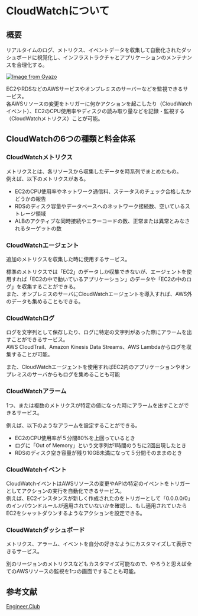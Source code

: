 # CloudWatchについて
## 概要

リアルタイムのログ、メトリクス、イベントデータを収集して自動化されたダッシュボードに視覚化し、インフラストラクチャとアプリケーションのメンテナンスを合理化する。<br />

[![Image from Gyazo](https://i.gyazo.com/284f832af0fb507c77a37676d7416d2d.png)](https://gyazo.com/284f832af0fb507c77a37676d7416d2d)<br />

EC2やRDSなどのAWSサービスやオンプレミスのサーバーなどを監視できるサービス。<br />
各AWSリソースの変更をトリガーに何かアクションを起こしたり（CloudWatchイベント）、EC2のCPU使用率やディスクの読み取り量などを記録・監視する（CloudWatchメトリクス）ことが可能。<br />

## CloudWatchの6つの種類と料金体系

### CloudWatchメトリクス
メトリクスとは、各リソースから収集したデータを時系列でまとめたもの。<br />
例えば、以下のメトリクスがある。<br />

- EC2のCPU使用率やネットワーク通信料、ステータスのチェック合格したかどうかの報告
- RDSのディスク容量やデータベースへのネットワーク接続数、空いているストレージ領域
- ALBのアクティブな同時接続やエラーコードの数、正常または異常とみなされるターゲットの数

### CloudWatchエージェント
追加のメトリクスを収集した時に使用するサービス。<br />

標準のメトリクスでは「EC2」のデータしか収集できないが、エージェントを使用すれば「EC2の中で動いているアプリケーション」のデータや「EC2の中のログ」を収集することができる。<br />
また、オンプレミスのサーバにCloudWatchエージェントを導入すれば、AWS外のデータも集めることもできる。<br />

### CloudWatchログ
ログを文字列として保存したり、ログに特定の文字列があった際にアラームを出すことができるサービス。<br />
AWS CloudTrail、Amazon Kinesis Data Streams、AWS Lambdaからログを収集することが可能。<br />


また、CloudWatchエージェントを使用すればEC2内のアプリケーションやオンプレミスのサーバからもログを集めることも可能<br />


### CloudWatchアラーム
1つ、または複数のメトリクスが特定の値になった時にアラームを出すことができるサービス。<br />


例えば、以下のようなアラームを設定することができる。<br />

- EC2のCPU使用率が５分間80%を上回っているとき
- ログに「Out of Memory」という文字列が1時間のうちに2回出現したとき
- RDSのディスク空き容量が残り10GB未満になって５分間そのままのとき

### CloudWatchイベント
CloudWatchイベントはAWSリソースの変更やAPIの特定のイベントをトリガーとしてアクションの実行を自動化できるサービス。<br />
例えば、EC2インスタンスが新しく作成されたのをトリガーとして「0.0.0.0/0」のインバウンドルールが適用されていないかを確認し、もし適用されていたらEC2をシャットダウンするようなアクションを設定できる。<br />


### CloudWatchダッシュボード
メトリクス、アラーム、イベントを自分の好きなようにカスタマイズして表示できるサービス。<br />

別のリージョンのメトリクスなどもカスタマイズ可能なので、やろうと思えば全てのAWSリソースの監視を1つの画面ですることも可能。<br />


## 参考文献
[Engineer.Club](https://www.bold.ne.jp/engineer-club/aws-cloudwatch)
